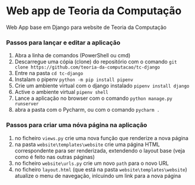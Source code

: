 # Web app de Teoria da Computação
Web App base em Django para website de Teoria da Computação

### Passos para lançar e editar a aplicação
1. Abra a linha de comandos (PowerShell ou cmd)
1. Descarregue uma cópia (clone) do repositório com o comando `git clone https://github.com/teoria-da-computacao/tc-django` 
1. Entre na pasta  `cd tc-django`
2. Instalam o pipenv `python -m pip install pipenv`
3. Crie um ambiente virtual com o django instalado `pipenv install django`
4. Active o ambiente virtual `pipenv shell`
6. Lance a aplicação no browser com o comando `python manage.py runserver`
7. abra a pasta com o Pycharm, ou com o comando `pycharm .`

### Passos para criar uma nóva página na aplicação
1. no ficheiro `views.py` crie uma nova função que renderize a nova página
2. na pasta `website\templates\website` crie uma página HTML correspondente para ser renderizada, extendendo o layout base (veja como é feito nas outras páginas)
3. no ficheiro `website\urls.py` crie um novo `path` para o novo URL
4. no ficheiro `layout.html` (que está na pasta `website\templates\website`) atualize o menu de navegação, inlcuindo um link para a nova página
